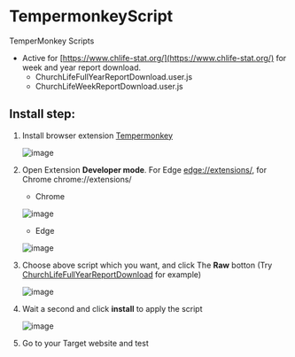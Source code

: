 # TempermonkeyScript
TemperMonkey Scripts

- Active for [https://www.chlife-stat.org/](https://www.chlife-stat.org/) for week and year report download.
   - ChurchLifeFullYearReportDownload.user.js
   - ChurchLifeWeekReportDownload.user.js

## Install step:

1. Install browser extension [Tempermonkey](https://www.tampermonkey.net/)

   ![image](https://github.com/user-attachments/assets/1bcbc6f9-3ad2-463e-8bfb-8b14f3156bda)

2. Open Extension **Developer mode**. For Edge [edge://extensions/](edge://extensions/), for Chrome chrome://extensions/

   - Chrome
   
   ![image](https://github.com/user-attachments/assets/4f470393-e217-436a-8b95-02cd18ba6f3c)

   - Edge

   ![image](https://github.com/user-attachments/assets/399ebbaf-b8eb-49c6-a976-68fae908caac)


3. Choose above script which you want, and click The **Raw** botton (Try [ChurchLifeFullYearReportDownload](https://github.com/Fi5herL/TempermonkeyScript/blob/main/ChurchLifeFullYearReportDownload.user.js) for example)

   ![image](https://github.com/user-attachments/assets/00098465-2c61-4a2d-b239-c1399334a873)

4. Wait a second and click **install** to apply the script

   ![image](https://github.com/user-attachments/assets/1c72f724-ca68-4f8b-a977-058c3c9adf14)

5. Go to your Target website and test
